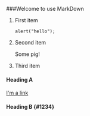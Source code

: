 ###Welcome to use MarkDown

1.  First item

    ```
    alert("hello");
    ```

2.  Second item

    Some pig!

3.  Third item

#### Heading A

[I'm a link](#1234)

#### Heading B {#1234}
